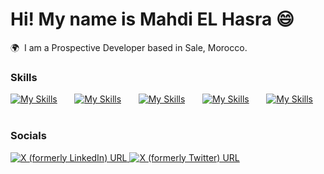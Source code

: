 <!-- ### 👋 Hi there, I'm <a href="https://www.linkedin.com/in/mahdi-elhasra/" target="_blank">Mahdi EL Hasra</a>

![Banner](./banner.png)
<a target="_blank" href="https://twitter.com/Mahdi_ELHasra" target="_blank"><img alt="X (formerly Twitter) URL" src="https://img.shields.io/twitter/url?url=https%3A%2F%2Ftwitter.com%2FMahdi_ELHasra&style=for-the-badge&logo=x&logoColor=White&label=Mahdi%20EL%20Hasra&labelColor=black&color=black">
</a><a target="_blank" href="https://www.linkedin.com/in/mahdi-elhasra/" target="_blank"><img alt="X (formerly LinkedIn) URL" src="https://img.shields.io/twitter/url?url=https%3A%2F%2Fwww.linkedin.com%2Fin%2Fmahdi-elhasra%2F&style=for-the-badge&logo=linkedin&logoColor=White&label=Mahdi%20EL%20Hasra&labelColor=0077b5&color=0077b5">
</a>

### Delighted to encounter your presence here!

Passionate Front-End Web Developer adept in JavaScript, TypeScript, Python, React/Next.js, MongoDB, MySQL, and assorted technologies. Proficient in surmounting challenges and presenting innovative solutions.

### Talking about Personal Stuffs:

- 📫 How to contact me: <a href="mailto:Mahdi.elhasra@gmail.com">Mahdi.elhasra@gmail.com</a>
- 🚀 Explore my most <a href='https://jotion-x.vercel.app/' target="_blank">Recent project</a>
<!-- - 📝 <a href='https://myresume.so' target="_blank">Resume</a> -->
<!--
### Technologies & Tools:
<!--
![](https://img.shields.io/badge/HTML5-E34F26?style=for-the-badge&logo=html5&logoColor=white)
![](https://img.shields.io/badge/CSS3-1572B6?style=for-the-badge&logo=css3&logoColor=white)
![](https://img.shields.io/badge/Tailwind_CSS-38B2AC?style=for-the-badge&logo=tailwind-css&logoColor=white)
![](https://img.shields.io/badge/JavaScript-323330?style=for-the-badge&logo=javascript&logoColor=F7DF1E)
![](https://img.shields.io/badge/TypeScript-007ACC?style=for-the-badge&logo=typescript&logoColor=white)
![](https://img.shields.io/badge/Prisma-3982CE?style=for-the-badge&logo=Prisma&logoColor=white)
![](https://img.shields.io/badge/GIT-E44C30?style=for-the-badge&logo=git&logoColor=white)
![](https://img.shields.io/badge/Figma-F24E1E?style=for-the-badge&logo=figma&logoColor=white)
![](https://img.shields.io/badge/ChatGPT-74aa9c?style=for-the-badge&logo=openai&logoColor=white)
![](https://img.shields.io/badge/next%20js-000000?style=for-the-badge&logo=nextdotjs&logoColor=white)
![](https://img.shields.io/badge/MySQL-005C84?style=for-the-badge&logo=mysql&logoColor=white)
![](https://img.shields.io/badge/VSCode-0078D4?style=for-the-badge&logo=visual%20studio%20code&logoColor=white)
![](https://img.shields.io/badge/React-20232A?style=for-the-badge&logo=react&logoColor=61DAFB)
![](https://img.shields.io/badge/shadcn%2Fui-000000?style=for-the-badge&logo=shadcnui&logoColor=white)
![](https://img.shields.io/badge/MongoDB-4EA94B?style=for-the-badge&logo=mongodb&logoColor=white)
![](https://img.shields.io/badge/Vercel-000000?style=for-the-badge&logo=vercel&logoColor=white)
![](https://img.shields.io/badge/Redux-593D88?style=for-the-badge&logo=redux&logoColor=white)
![](https://img.shields.io/badge/eslint-3A33D1?style=for-the-badge&logo=eslint&logoColor=white)
![](https://img.shields.io/badge/prettier-1A2C34?style=for-the-badge&logo=prettier&logoColor=F7BA3E)
![](https://img.shields.io/badge/Python-FFD43B?style=for-the-badge&logo=python&logoColor=blue) -->

# Hi! My name is Mahdi EL Hasra 😄

🌍  I am a Prospective Developer based in Sale, Morocco.
<br/>

### Skills

<!-- [![My Skills](https://skillicons.dev/icons?i=html,css)](https://skillicons.dev) &nbsp;&nbsp;&nbsp;&nbsp;&nbsp; [![My Skills](https://skillicons.dev/icons?i=js,ts)](https://skillicons.dev) &nbsp;&nbsp;&nbsp;&nbsp;&nbsp; [![My Skills](https://skillicons.dev/icons?i=react,next)](https://skillicons.dev) &nbsp;&nbsp;&nbsp;&nbsp;&nbsp; [![My Skills](https://skillicons.dev/icons?i=tailwind,scss)](https://skillicons.dev) &nbsp;&nbsp;&nbsp;&nbsp;&nbsp; [![My Skills](https://skillicons.dev/icons?i=figma)](https://skillicons.dev) -->

[![My Skills](https://skillicons.dev/icons?i=html,css)](https://skillicons.dev) &nbsp;&nbsp;&nbsp;&nbsp;&nbsp; [![My Skills](https://skillicons.dev/icons?i=js,ts)](https://skillicons.dev) &nbsp;&nbsp;&nbsp;&nbsp;&nbsp;
[![My Skills](https://skillicons.dev/icons?i=react,next)](https://skillicons.dev) &nbsp;&nbsp;&nbsp;&nbsp;&nbsp; [![My Skills](https://skillicons.dev/icons?i=mysql,mongo)](https://skillicons.dev) &nbsp;&nbsp;&nbsp;&nbsp;&nbsp;
[![My Skills](https://skillicons.dev/icons?i=python,php)](https://skillicons.dev) &nbsp;&nbsp;&nbsp;&nbsp;&nbsp;
<br/>

### Socials

<div id="badges">
  <a target="_blank" href="https://www.linkedin.com/in/mahdi-elhasra/" target="_blank"><img alt="X (formerly LinkedIn) URL" src="https://img.shields.io/twitter/url?url=https%3A%2F%2Fwww.linkedin.com%2Fin%2Fmahdi-elhasra%2F&style=for-the-badge&logo=linkedin&logoColor=White&label=Mahdi%20EL%20Hasra&labelColor=0077b5&color=0077b5">
</a>
<a target="_blank" href="https://twitter.com/Mahdi_ELHasra" target="_blank"><img alt="X (formerly Twitter) URL" src="https://img.shields.io/twitter/url?url=https%3A%2F%2Ftwitter.com%2FMahdi_ELHasra&style=for-the-badge&logo=x&logoColor=White&label=Mahdi%20EL%20Hasra&labelColor=black&color=black">
</a>
  </a>
</div>
